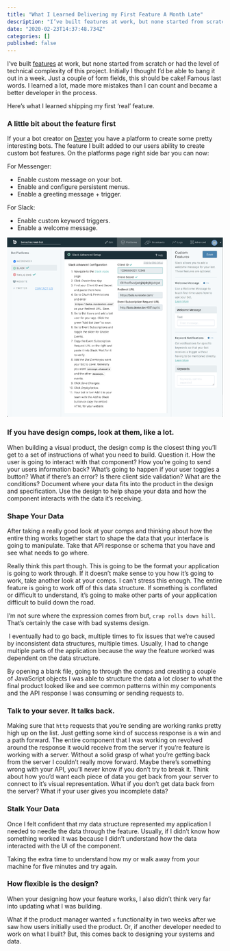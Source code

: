 ```yaml
---
title: "What I Learned Delivering my First Feature A Month Late"
description: "I’ve built features at work, but none started from scratch or had the level of technical complexity of this project. Initially I thought…"
date: "2020-02-23T14:37:48.734Z"
categories: []
published: false
---
```


I’ve built [features](https://hackernoon.com/self-positioning-react-components-7e5d99e9349f) at work, but none started from scratch or had the level of technical complexity of this project. Initially I thought I’d be able to bang it out in a week. Just a couple of form fields, this should be cake! Famous last words. I learned a lot, made more mistakes than I can count and became a better developer in the process.

Here’s what I learned shipping my first ‘real’ feature.

### A little bit about the feature first

If your a bot creator on [Dexter](http://rundexter.com) you have a platform to create some pretty interesting bots. The feature I built added to our users ability to create custom bot features. On the platforms page right side bar you can now: 

For Messenger:

-   Enable custom message on your bot.
-   Enable and configure persistent menus.
-   Enable a greeting message + trigger.

For Slack:

-   Enable custom keyword triggers.
-   Enable a welcome message.

![Here’s a quick screen shot of the final UI (Slack).](./asset-1.png)

### If you have design comps, look at them, like a lot.

When building a visual product, the design comp is the closest thing you’ll get to a set of instructions of what you need to build. Question it. How the user is going to interact with that component? How you’re going to send your users information back? What’s going to happen if your user toggles a button? What if there’s an error? Is there client side validation? What are the conditions? Document where your data fits into the product in the design and specification. Use the design to help shape your data and how the component interacts with the data it’s receiving.

### Shape Your Data

After taking a really good look at your comps and thinking about how the entire thing works together start to shape the data that your interface is going to manipulate. Take that API response or schema that you have and see what needs to go where.

Really think this part though. This is going to be the format your application is going to work through. If it doesn’t make sense to you how it’s going to work, take another look at your comps. I can’t stress this enough. The entire feature is going to work off of this data structure. If something is conflated or difficult to understand, it’s going to make other parts of your application difficult to build down the road.

I’m not sure where the expression comes from but, `crap rolls down hill`. That’s certainly the case with bad systems design.

 I eventually had to go back, multiple times to fix issues that we’re caused by inconsistent data structures, multiple times. Usually, I had to change multiple parts of the application because the way the feature worked was dependent on the data structure.

By opening a blank file, going to through the comps and creating a couple of JavaScript objects I was able to structure the data a lot closer to what the final product looked like and see common patterns within my components and the API response I was consuming or sending requests to.

### Talk to your sever. It talks back.

Making sure that `http` requests that you’re sending are working ranks pretty high up on the list. Just getting some kind of success response is a win and a path forward. The entire component that I was working on revolved around the response it would receive from the server if you’re feature is working with a server. Without a solid grasp of what you’re getting back from the server I couldn’t really move forward. Maybe there’s something wrong with your API, you’ll never know if you don’t try to break it. Think about how you’d want each piece of data you get back from your server to connect to it’s visual representation. What if you don’t get data back from the server? What if your user gives you incomplete data?

### Stalk Your Data

Once I felt confident that my data structure represented my application I needed to needle the data through the feature. Usually, if I didn’t know how something worked it was because I didn’t understand how the data interacted with the UI of the component.

Taking the extra time to understand how my or walk away from your machine for five minutes and try again.

### How flexible is the design?

When your designing how your feature works, I also didn’t think very far into updating what I was building.

What if the product manager wanted `x` functionality in two weeks after we saw how users initially used the product. Or, if another developer needed to work on what I built? But, this comes back to designing your systems and data.

